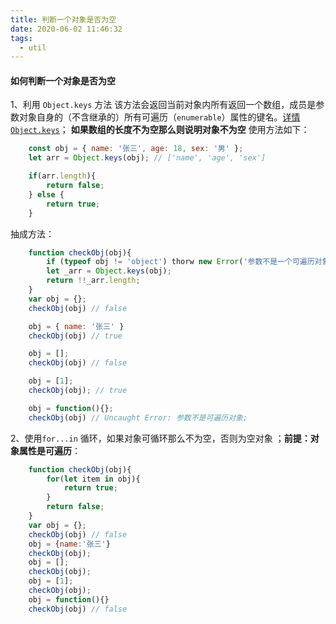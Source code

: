 ```yaml
---
title: 判断一个对象是否为空
date: 2020-06-02 11:46:32
tags:
  - util
---
```


#### 如何判断一个对象是否为空
1、利用 `Object.keys` 方法 该方法会返回当前对象内所有返回一个数组，成员是参数对象自身的（不含继承的）所有可遍历（`enumerable`）属性的键名。[详情 `Object.keys`](https://es6.ruanyifeng.com/#docs/object-methods)；
**如果数组的长度不为空那么则说明对象不为空**
使用方法如下：
<!-- more -->
```js
	const obj = { name: '张三', age: 18, sex: '男' };
	let arr = Object.keys(obj); // ['name', 'age', 'sex']

	if(arr.length){
		return false;
	} else {
		return true;
	}
```
抽成方法：
```js
	function checkObj(obj){
		if (typeof obj != 'object') thorw new Error('参数不是一个可遍历对象');
		let _arr = Object.keys(obj);
		return !!_arr.length;
	}
	var obj = {};
	checkObj(obj) // false

	obj = { name: '张三' }
	checkObj(obj) // true

	obj = [];
	checkObj(obj) // false

	obj = [1];
	checkObj(obj); // true

	obj = function(){};
	checkObj(obj) // Uncaught Error: 参数不是可遍历对象;
```
2、使用`for...in` 循环，如果对象可循环那么不为空，否则为空对象 ；**前提：对象属性是可遍历**：
```js
	function checkObj(obj){
		for(let item in obj){
			return true;
		}
		return false;
	}
	var obj = {};
	checkObj(obj) // false
	obj = {name:'张三'}
	checkObj(obj);
	obj = [];
	checkObj(obj);
	obj = [1];
	checkObj(obj);
	obj = function(){}
	checkObj(obj) // false
```
